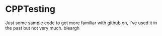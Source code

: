# CPPTesting
Just some sample code to get more familiar with github on, I've used it in the past but not very much.
bleargh
